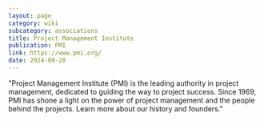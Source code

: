 ```yaml
---
layout: page
category: wiki
subcategory: associations
title: Project Management Institute
publication: PMI
link: https://www.pmi.org/
date: 2024-09-28
---
```


"Project Management Institute (PMI) is the leading authority in project management, dedicated to guiding the way to project success. Since 1969, PMI has shone a light on the power of project management and the people behind the projects. Learn more about our history and founders."

